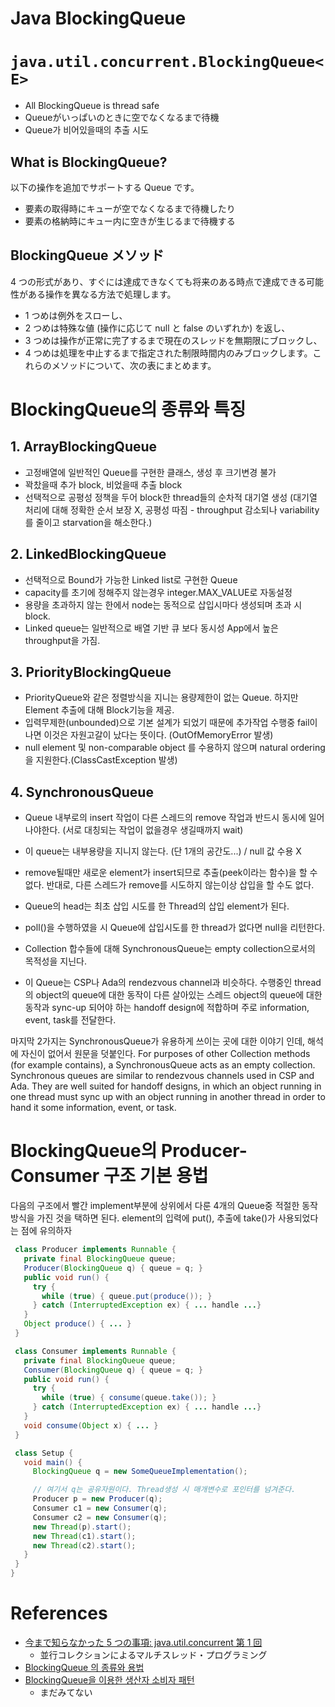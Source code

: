 Java BlockingQueue
=================

# `java.util.concurrent.BlockingQueue<E>`

+ All BlockingQueue is thread safe
+ Queueがいっぱいのときに空でなくなるまで待機
+ Queue가 비어있을때의 추출 시도

## What is BlockingQueue?

以下の操作を追加でサポートする Queue です。  
+ 要素の取得時にキューが空でなくなるまで待機したり
+ 要素の格納時にキュー内に空きが生じるまで待機する

## BlockingQueue メソッド

4 つの形式があり、すぐには達成できなくても将来のある時点で達成できる可能性がある操作を異なる方法で処理します。

+ 1 つめは例外をスローし、
+ 2 つめは特殊な値 (操作に応じて null と false のいずれか) を返し、
+ 3 つめは操作が正常に完了するまで現在のスレッドを無期限にブロックし、
+ 4 つめは処理を中止するまで指定された制限時間内のみブロックします。これらのメソッドについて、次の表にまとめます。

# BlockingQueue의 종류와 특징

## 1. ArrayBlockingQueue

- 고정배열에 일반적인 Queue를 구현한 클래스, 생성 후 크기변경 불가
- 꽉찼을때 추가 block, 비었을때 추출 block
- 선택적으로 공평성 정책을 두어 block한 thread들의 순차적 대기열 생성
  (대기열 처리에 대해 정확한 순서 보장 X, 공평성 따짐 - throughput 감소되나 variability를 줄이고 starvation을 해소한다.)

## 2. LinkedBlockingQueue

- 선택적으로 Bound가 가능한 Linked list로 구현한 Queue
- capacity를 초기에 정해주지 않는경우 integer.MAX_VALUE로 자동설정
- 용량을 초과하지 않는 한에서 node는 동적으로 삽입시마다 생성되며 초과 시 block.
- Linked queue는 일반적으로 배열 기반 큐 보다 동시성 App에서 높은 throughput을 가짐.

## 3. PriorityBlockingQueue

- PriorityQueue와 같은 정렬방식을 지니는 용량제한이 없는 Queue. 하지만 Element 추출에 대해 Block기능을 제공.
- 입력무제한(unbounded)으로 기본 설계가 되었기 때문에 추가작업 수행중 fail이 나면 이것은 자원고갈이 났다는 뜻이다. (OutOfMemoryError 발생)
- null element 및 non-comparable object 를 수용하지 않으며 natural ordering을 지원한다.(ClassCastException 발생)

## 4. SynchronousQueue

- Queue 내부로의 insert 작업이 다른 스레드의 remove 작업과 반드시 동시에 일어나야한다.
   (서로 대칭되는 작업이 없을경우 생길때까지 wait)
- 이 queue는 내부용량을 지니지 않는다. (단 1개의 공간도...) / null 값 수용 X
- remove될때만 새로운 element가 insert되므로 추출(peek이라는 함수)을 할 수 없다.
  반대로, 다른 스레드가 remove를 시도하지 않는이상 삽입을 할 수도 없다.
- Queue의 head는 최초 삽입 시도를 한 Thread의 삽입 element가 된다.
- poll()을 수행하였을 시 Queue에 삽입시도를 한 thread가 없다면 null을 리턴한다.

- Collection 합수들에 대해 SynchronousQueue는 empty collection으로서의 목적성을 지닌다.
- 이 Queue는 CSP나 Ada의 rendezvous channel과 비슷하다.
   수행중인 thread의 object의 queue에 대한 동작이 다른 살아있는 스레드 object의 queue에 대한 동작과
   sync-up 되어야 하는 handoff design에 적합하며 주로 information, event, task를 전달한다.

마지막 2가지는 SynchronousQueue가 유용하게 쓰이는 곳에 대한 이야기 인데, 해석에 자신이 없어서 원문을 덧붙인다.
For purposes of other Collection methods (for example contains), a SynchronousQueue acts as an empty collection.
Synchronous queues are similar to rendezvous channels used in CSP and Ada. They are well suited for handoff designs, in which an object running in one thread must sync up with an object running in another thread in order to hand it some information, event, or task.

# BlockingQueue의 Producer-Consumer 구조 기본 용법

다음의 구조에서 빨간 implement부분에 상위에서 다룬 4개의 Queue중 적절한 동작방식을 가진 것을 택하면 된다.
element의 입력에 put(), 추출에 take()가 사용되었다는 점에 유의하자

```java
 class Producer implements Runnable {
   private final BlockingQueue queue;
   Producer(BlockingQueue q) { queue = q; }
   public void run() {
     try {
       while (true) { queue.put(produce()); }
     } catch (InterruptedException ex) { ... handle ...}
   }
   Object produce() { ... }
 }

 class Consumer implements Runnable {
   private final BlockingQueue queue;
   Consumer(BlockingQueue q) { queue = q; }
   public void run() {
     try {
       while (true) { consume(queue.take()); }
     } catch (InterruptedException ex) { ... handle ...}
   }
   void consume(Object x) { ... }
 }

 class Setup {
   void main() {
     BlockingQueue q = new SomeQueueImplementation();

     // 여기서 q는 공유자원이다. Thread생성 시 매개변수로 포인터를 넘겨준다.
     Producer p = new Producer(q);
     Consumer c1 = new Consumer(q);
     Consumer c2 = new Consumer(q);
     new Thread(p).start();
     new Thread(c1).start();
     new Thread(c2).start();
   }
 }
}
```

# References

+ [今まで知らなかった 5 つの事項: java.util.concurrent 第 1 回](http://www.ibm.com/developerworks/jp/java/library/j-5things4.html)
  + 並行コレクションによるマルチスレッド・プログラミング
+ [BlockingQueue 의 종류와 용법](http://oniondev.egloos.com/558949)
+ [BlockingQueue을 이용한 생산자 소비자 패턴](http://forum.falinux.com/zbxe/index.php?document_srl=661569&mid=lecture_tip)
  + まだみてない
